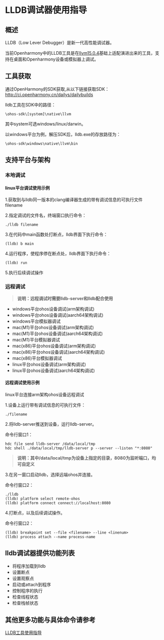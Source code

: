 # LLDB调试器使用指导
## 概述
LLDB（Low Lever Debugger）是新一代高性能调试器。

当前Openharmony中的LLDB工具是在[llvm15.0.4](https://github.com/llvm/llvm-project/releases/tag/llvmorg-15.0.4)基础上适配演进出来的工具，支持在桌面和Openharmony设备或模拟器上调试。
## 工具获取
通过OpenHarmony的SDK获取,从以下链接获取SDK：http://ci.openharmony.cn/dailys/dailybuilds

lldb工具在SDK中的路径：
```
\ohos-sdk\[system]\native\llvm
```
其中system可选windows/linux/darwin。

以windows平台为例，解压SDK后，lldb.exe的存放路径为：
```
\ohos-sdk\windows\native\llvm\bin
```

## 支持平台与架构

### 本地调试
#### linux平台调试使用示例
1.获取到与lldb同一版本的clang编译器生成的带有调试信息的可执行文件filename

2.指定调试的文件名，终端窗口执行命令：
```
./lldb filename
```
3.在代码中main函数处打断点，lldb界面下执行命令：
```
(lldb) b main
```
4.运行程序，使程序停在断点处，lldb界面下执行命令：
```
(lldb) run
```
5.执行后续调试操作
### 远程调试

> **说明：远程调试时需要lldb-server和lldb配合使用**
- windows平台ohos设备调试(arm架构调试)
- windows平台ohos设备调试(aarch64架构调试)
- windows平台模拟器调试
- mac(M1)平台ohos设备调试(arm架构调试)
- mac(M1)平台ohos设备调试(aarch64架构调试)
- mac(M1)平台模拟器调试
- mac(x86)平台ohos设备调试(arm架构调试)
- mac(x86)平台ohos设备调试(aarch64架构调试)
- mac(x86)平台模拟器调试
- linux平台ohos设备调试(arm架构调试)
- linux平台ohos设备调试(aarch64架构调试)

#### 远程调试使用示例

linux平台连接arm架构ohos设备远程调试

1.设备上运行带有调试信息的可执行文件：

```
./filename
```
2.将lldb-server推送到设备，运行lldb-server。

命令行窗口1：

```
hdc file send lldb-server /data/local/tmp
hdc shell ./data/local/tmp/lldb-server p --server --listen "*:8080"
```
> **说明：其中/data/local/tmp为设备上指定的目录，8080为监听端口，均可自定义**

3.在另一窗口启动lldb，选择远端ohos并连接。

命令行窗口2：

```
./lldb
(lldb) platform select remote-ohos
(lldb) platform connect connect://localhost:8080
```
4.打断点，以及后续调试操作。

命令行窗口2：

```
(lldb) breakpoint set --file <filename> --line <linenum>
(lldb) process attach --name process-name
```
## lldb调试器提供功能列表
- 将程序加载到lldb
- 设置断点
- 设置观察点
- 启动或attach到程序
- 控制程序的执行
- 检查线程状态
- 检查栈帧状态

## 其他更多功能与具体命令请参考
[LLDB工具使用指导](https://gitee.com/openharmony/third_party_llvm-project/blob/master/lldb/README_zh.md)

